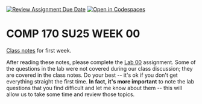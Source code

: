 [![Review Assignment Due Date](https://classroom.github.com/assets/deadline-readme-button-22041afd0340ce965d47ae6ef1cefeee28c7c493a6346c4f15d667ab976d596c.svg)](https://classroom.github.com/a/wylhnvRm)
[![Open in Codespaces](https://classroom.github.com/assets/launch-codespace-2972f46106e565e64193e422d61a12cf1da4916b45550586e14ef0a7c637dd04.svg)](https://classroom.github.com/open-in-codespaces?assignment_repo_id=19648968)
# COMP 170 SU25 WEEK 00


[Class notes](https://lgreco.github.io/cdp/COMP170/weekly/week00.html) for first week. 

After reading these notes, please complete the [Lab 00](./lab-00.md) assignment. Some of the questions in the lab were not covered during our class discussion; they are covered in the class notes. Do your best -- it's ok if you don't get everything straight the first time. **In fact, it's more important** to note the lab questions that you find difficult and let me know about them -- this will allow us to take some time and review those topics.